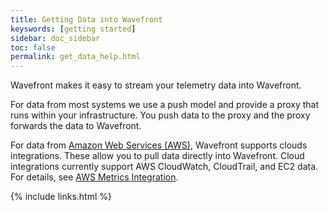 ```yaml
---
title: Getting Data into Wavefront
keyswords: [getting started]
sidebar: doc_sidebar
toc: false
permalink: get_data_help.html
---
```

Wavefront makes it easy to stream your telemetry data into Wavefront.

For data from most systems we use a push model and provide a proxy that runs within your infrastructure. You push data to the proxy and the proxy forwards the data to Wavefront.

For data from [Amazon Web Services (AWS)](https://aws.amazon.com), Wavefront supports clouds integrations. These allow you to pull data directly into Wavefront. Cloud integrations currently support AWS CloudWatch, CloudTrail, and EC2 data. For  details, see [AWS Metrics Integration](https://community.wavefront.com/docs/DOC-1032).

{% include links.html %}
